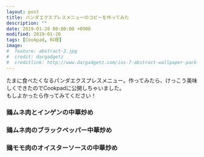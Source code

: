 ```yaml
---
layout: post
title: パンダエクスプレスメニューのコピーを作ってみた
description: ""
date: 2019-01-20 00:00:00 +0900
modified: 2019-01-20
tags: [Cookpad, 料理]
image:
#  feature: abstract-3.jpg
#  credit: dargadgetz
#  creditlink: http://www.dargadgetz.com/ios-7-abstract-wallpaper-pack-for-iphone-5-and-ipod-touch-retina/
---
```


<div> </div>

たまに食べたくなるパンダエクスプレスメニュー。作ってみたら、けっこう美味しくできたのでCookpadに公開しちゃいました。  
もしよかったら作ってみてください！

### 鶏ムネ肉とインゲンの中華炒め
<div class="post-image-center">
<script src='https://widgets.cookpad.com/recipes/5461774.js?k=f1117d29' type='text/javascript'></script>
</div>

### 鶏ムネ肉のブラックペッパー中華炒め
<div class="post-image-center">
<script src='https://widgets.cookpad.com/recipes/5461810.js?k=d819bc4f' type='text/javascript'></script>
</div>

### 鶏モモ肉のオイスターソースの中華炒め
<div class="post-image-center">
<script src='https://widgets.cookpad.com/recipes/5461081.js?k=87e2cd10' type='text/javascript'></script>
</div>
